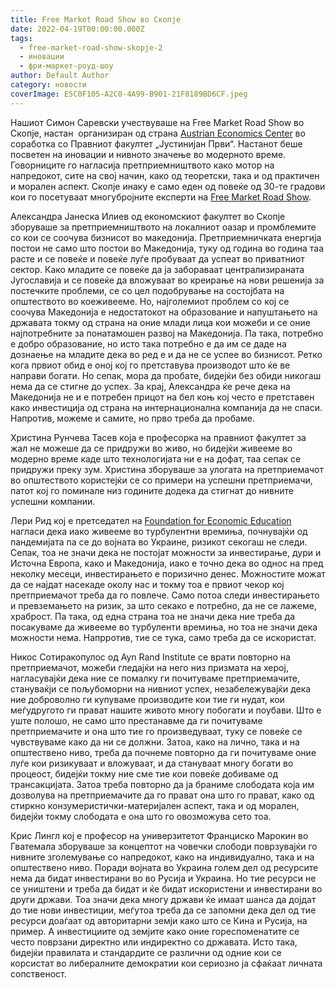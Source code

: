 ```yaml
---
title: Free Market Road Show во Скопје
date: 2022-04-19T00:00:00.000Z
tags:
  - free-market-road-show-skopje-2
  - иновации
  - фри-маркет-роуд-шоу
author: Default Author
category: новости
coverImage: E5C0F105-A2C0-4A99-B901-21F8189BD6CF.jpeg
---
```


Нашиот Симон Саревски учествуваше на Free Market Road Show во Скопје, настан  организиран од страна [Austrian Economics Center](http://www.austriancenter.com/) во соработка со Правниот факултет „Јустинијан Први“. Настанот беше посветен на иновации и нивното значење во модерното време. Говорниците го нагласија претприемништвото како мотор на напредокот, сите на свој начин, како од теоретски, така и од практичен и морален аспект. Скопје инаку е само еден од повеќе од 30-те градови кои го посетуваат многубројните експерти на [Free Market Road Show](https://freemarket-rs.com/event/fmrs-vienna/).

Александра Јанеска Илиев од економскиот факултет во Скопје зборуваше за претприемништвото на локалниот оазар и промблемите со кои се соочува бизнисот во македонија. Претприемничката енергија постои не само што постои во Македонија, туку од година во година таа расте и се повеќе и повеќе луѓе пробуваат да успеат во приватниот сектор. Како младите се повеќе да ја забораваат централизираната Југославија и се повеќе да вложуваат во креирање на нови решенија за постечките проблеми, се со цел подобрување на состојбата на општеството во коеживееме. Но, најголемиот проблем со кој се соочува Македонија е недостатокот на образование и напуштањето на државата токму од страна на оние млади лица кои можеби и се оние најпотребните за понатамошен развој на Македонија. Па така, потребно е добро образование, но исто така потребно е да им се даде на дознаење на младите дека во ред е и да не се успее во бизнисот. Ретко кога првиот обид е оној кој го претставува производот што ќе ве направи богати. Но сепак, мора да пробате, бидејќи без обиди никогаш нема да се стигне до успех. За крај, Александра ќе рече дека на Македонија не и е потребен прицот на бел коњ кој често е претставен како инвестиција од страна на интернационална компанија да не спаси. Напротив, можеме и самите, но прво треба да пробаме.

Христина Рунчева Тасев која е професорка на правниот факултет за жал не можеше да се придружи во живо, но бидејќи живееме во модерно време каде што технологијата ни е на дофат, таа сепак се придружи преку зум. Христина зборуваше за улогата на претприемачот во општеството користејќи се со примери на успешни претприемачи, патот кој го поминале низ годините додека да стигнат до нивните успешни компании.

Лери Рид кој е претседател на [Foundation for Economic Education](https://fee.org/) нагласи дека иако живееме во турбулентни времиња, почнувајќи од пандемијата па се до војната во Украине, ризикот секогаш не следи. Сепак, тоа не значи дека не постојат можности за инвестирање, дури и Источна Европа, како и Македонија, иако е точно дека во однос на пред неколку месеци, инвестирањето е поризично денес. Можностите можат да се најдат насекаде околу нас и токму тоа е првиот чекор кој претприемачот треба да го повлече. Само потоа следи инвестирањето и превземањето на ризик, за што секако е потребно, да не се лажеме, храброст. Па така, од една страна тоа не значи дека ние треба да посакуваме да живееме во турбуленти времиња, но тоа не значи дека можности нема. Напрротив, тие се тука, само треба да се искористат.

Никос Сотиракопулос од Ayn Rand Institute се врати повторно на претприемачот, можеби гледајќи на него низ призмата на херој, нагласувајќи дека ние се помалку ги почитуваме претприемачите, стануваќји се пољубоморни на нивниот успех, незабележувајќи дека ние доброволно ги купуваме производите кои тие ги нудат, кои меѓудругото ги прават нашите живото многу побогати и поубави. Што е уште полошо, не само што престанавме да ги почитуваме претприемачите и она што тие го произведуваат, туку се повеќе се чувствуваме како да ни се должни. Затоа, како на лично, така и на општествено ниво, треба да почнеме повторно да ги почитуваме оние луѓе кои ризикуваат и вложуваат, и да стануваат многу богати во процеост, бидејќи токму ние сме тие кои повеќе добиваме од трансакцијата. Затоа треба повторно да ја браниме слободата која им дозволува на претприемачите да го прават она што го прават, како од стиркно конзумеристички-материјален аспект, така и од морален, бидејќи токму слободата е она што го овозможува сето тоа.

Крис Лингл кој е професор на универзитетот Франциско Марокин во Гватемала зборуваше за концептот на човечки слободи поврзувајќи го нивните зголемување со напредокот, како на индивидуално, така и на општествено ниво. Поради војната во Украина голем дел од ресурсите нема да бидат инвестирани во во Русија и Украина. Но тие ресурси не се уништени и треба да бидат и ќе бидат искористени и инвестирани во други држави. Тоа значи дека многу држави ќе имаат шанса да дојдат до тие нови инвестиции, меѓутоа треба да се запомни дека дел од тие ресурси доаѓаат од авторитарни земји како што се Кина и Русија, на пример. А инвестициите од земјите како оние гореспоменатите се често поврзани директно или индиректно со државата. Исто така, бидејќи правилата и стандардите се различни од одние кои се корсистат во либералните демократии кои сериозно ја сфаќаат личната сопственост.
